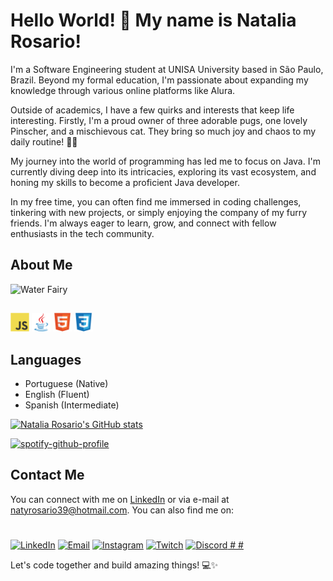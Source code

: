 # Hello World! 👋 My name is Natalia Rosario!

I'm a Software Engineering student at UNISA University based in São Paulo, Brazil. Beyond my formal education, I'm passionate about expanding my knowledge through various online platforms like Alura.

Outside of academics, I have a few quirks and interests that keep life interesting. Firstly, I'm a proud owner of three adorable pugs, one lovely Pinscher, and a mischievous cat. They bring so much joy and chaos to my daily routine! 🐶😺

My journey into the world of programming has led me to focus on Java. I'm currently diving deep into its intricacies, exploring its vast ecosystem, and honing my skills to become a proficient Java developer.

In my free time, you can often find me immersed in coding challenges, tinkering with new projects, or simply enjoying the company of my furry friends. I'm always eager to learn, grow, and connect with fellow enthusiasts in the tech community.

## About Me


<img src="https://media1.tenor.com/m/Ob5P5AnupFkAAAAC/blue-silvermist.gif" alt="Water Fairy">


## 

<p>
  <img src="https://raw.githubusercontent.com/devicons/devicon/master/icons/javascript/javascript-original.svg" alt="JavaScript" height="30" style="display: inline;"> 
  <img src="https://raw.githubusercontent.com/devicons/devicon/master/icons/java/java-original.svg" alt="Java" height="30" style="display: inline;"> 
  <img src="https://raw.githubusercontent.com/devicons/devicon/master/icons/html5/html5-original.svg" alt="HTML5" height="30" style="display: inline;"> 
  <img src="https://raw.githubusercontent.com/devicons/devicon/master/icons/css3/css3-original.svg" alt="CSS3" height="30" style="display: inline;"> 
</p>



## Languages

- Portuguese (Native)
- English (Fluent)
- Spanish (Intermediate)

[![Natalia Rosario's GitHub stats](https://github-readme-stats.vercel.app/api?username=rxsrio&show_icons=true&theme=radical)](https://github.com/seu_nome_de_usuário)

[![spotify-github-profile](https://spotify-github-profile.vercel.app/api/view?uid=12174583448&cover_image=true&theme=default&show_offline=false&background_color=121212&interchange=true&bar_color_cover=false)](https://spotify-github-profile.vercel.app/api/view?uid=12174583448&redirect=true)



## Contact Me

You can connect with me on [LinkedIn](https://www.linkedin.com/in/nataliarosario) or via e-mail at natyrosario39@hotmail.com. You can also find me on:
#
#
</div
        <div class="contact-icons">
            <a href="https://www.linkedin.com/in/nataliarosario" target="_blank"><img src="https://img.icons8.com/color/48/000000/linkedin.png" alt="LinkedIn"></a>
            <a href="mailto:natyrosario39@hotmail.com" target="_blank"><img src="https://img.icons8.com/color/48/000000/microsoft-outlook-2019.png" alt="Email"></a>
            <a href="https://www.instagram.com/rxsrio/" target="_blank"><img src="https://img.icons8.com/color/48/000000/instagram-new--v1.png" alt="Instagram"></a>
            <a href="https://www.twitch.tv/natyrosario_" target="_blank"><img src="https://img.icons8.com/color/48/000000/twitch.png" alt="Twitch"></a>
            <a href="https://discord.com/channels/@nataliarosario" target="_blank"><img src="https://img.icons8.com/color/48/000000/discord-logo.png" alt="Discord">
   #         
  #
  </a>
       </div>
    </div>
    <p>Let's code together and build amazing things! 💻✨</p>


    

